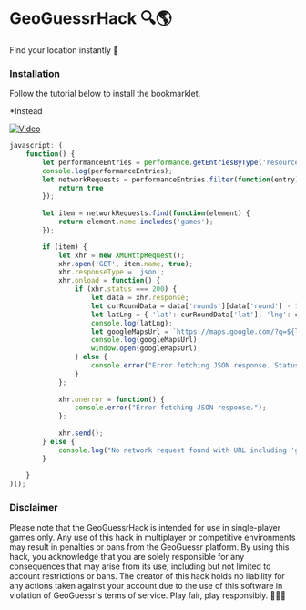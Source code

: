 # GeoGuessrHack 🔍🌎

Find your location instantly 📍

### Installation

Follow the tutorial below to install the bookmarklet.

*Instead 

[![Video](https://img.youtube.com/vi/qL3AEQHb7yw/0.jpg)](https://www.youtube.com/watch?v=qL3AEQHb7yw)

```javascript
javascript: (
    function() {
        let performanceEntries = performance.getEntriesByType('resource');
        console.log(performanceEntries);
        let networkRequests = performanceEntries.filter(function(entry) {
            return true
        });
        
        let item = networkRequests.find(function(element) {
            return element.name.includes('games');
        });

        if (item) {
            let xhr = new XMLHttpRequest();
            xhr.open('GET', item.name, true);
            xhr.responseType = 'json';
            xhr.onload = function() {
                if (xhr.status === 200) {
                    let data = xhr.response;
                    let curRoundData = data['rounds'][data['round'] - 1];
                    let latLng = { 'lat': curRoundData['lat'], 'lng': curRoundData['lng'] };
                    console.log(latLng);
                    let googleMapsUrl = `https://maps.google.com/?q=${latLng['lat']},${latLng['lng']}&ll=${latLng['lat']},${latLng['lng']}&z=3`;
                    console.log(googleMapsUrl);
                    window.open(googleMapsUrl);
                } else {
                    console.error("Error fetching JSON response. Status:", xhr.status);
                }
            };
    
            xhr.onerror = function() {
                console.error("Error fetching JSON response.");
            };
    
            xhr.send();
        } else {
            console.log("No network request found with URL including 'games'.");
        }
       
    }
)();
```

### Disclaimer

Please note that the GeoGuessrHack is intended for use in single-player games only. Any use of this hack in multiplayer or competitive environments may result in penalties or bans from the GeoGuessr platform. By using this hack, you acknowledge that you are solely responsible for any consequences that may arise from its use, including but not limited to account restrictions or bans. The creator of this hack holds no liability for any actions taken against your account due to the use of this software in violation of GeoGuessr's terms of service. Play fair, play responsibly. 🚫👨‍⚖️
